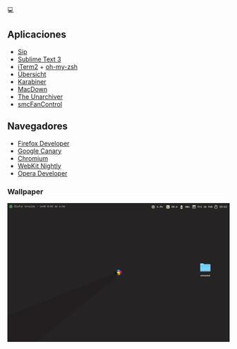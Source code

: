 💻

## Aplicaciones

- [Sip](http://theolabrothers.com/)
- [Sublime Text 3](http://www.sublimetext.com/)
- [iTerm2](https://www.iterm2.com/) + [oh-my-zsh](https://github.com/robbyrussell/oh-my-zsh)
- [Übersicht](http://tracesof.net/uebersicht/)
- [Karabiner](https://pqrs.org/osx/karabiner/)
- [MacDown](http://macdown.uranusjr.com/)
- [The Unarchiver](http://unarchiver.c3.cx/unarchiver)
- [smcFanControl](http://www.eidac.de/)

## Navegadores

- [Firefox Developer](https://www.mozilla.org/es-ES/firefox/developer/)
- [Google Canary](https://www.google.es/chrome/browser/canary.html)
- [Chromium](https://download-chromium.appspot.com)
- [WebKit Nightly](https://webkit.org/nightly/)
- [Opera Developer](http://www.opera.com/es/developer)

### Wallpaper

![Pantalla principal](https://github.com/jorgeatgu/setup/blob/master/wallpaper/wallpaper-oscuro.png)






